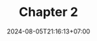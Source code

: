 ---
weight: 800
title: "Chapter 2"
description: "A Tour of Rust: The Basics"
icon: "article"
date: "2024-08-05T21:16:13+07:00"
lastmod: "2024-08-05T21:16:13+07:00"
draft: false
toc: true
---